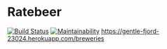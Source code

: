 # Ratebeer
[![Build Status](https://travis-ci.org/hpelttari/Ratebeer.svg?branch=master)](https://travis-ci.org/hpelttari/Ratebeer)
[![Maintainability](https://api.codeclimate.com/v1/badges/84e0ca24c89b6765e7fb/maintainability)](https://codeclimate.com/github/hpelttari/Ratebeer/maintainability)
https://gentle-fjord-23024.herokuapp.com/breweries
